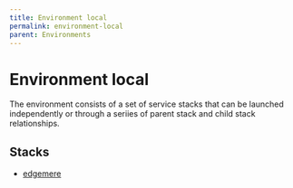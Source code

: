 ```yaml
---
title: Environment local
permalink: environment-local
parent: Environments
---
```


# Environment local
The environment consists of a set of service stacks that can be launched independently or through a seriies of 
parent stack and child stack relationships.

## Stacks
* [edgemere](environment--edgemere-local)
    
